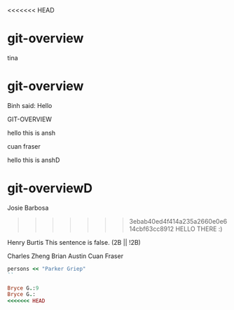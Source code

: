 <<<<<<< HEAD
# git-overview
tina

# git-overview 
Binh said: Hello


GIT-OVERVIEW

hello this is ansh


cuan fraser



hello this is anshD

# git-overviewD
Josie Barbosa
>>>>>>> 3ebab40ed4f414a235a2660e0e614cbf63cc8912
HELLO THERE :)




Henry Burtis
This sentence is false.
(2B || !2B)

Charles Zheng
Brian Austin
Cuan Fraser

```ruby
persons << "Parker Griep"
``

Bryce G.:9
Bryce G.:
<<<<<<< HEAD

